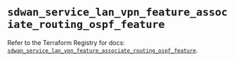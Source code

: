 # `sdwan_service_lan_vpn_feature_associate_routing_ospf_feature`

Refer to the Terraform Registry for docs: [`sdwan_service_lan_vpn_feature_associate_routing_ospf_feature`](https://registry.terraform.io/providers/ciscodevnet/sdwan/0.8.0/docs/resources/service_lan_vpn_feature_associate_routing_ospf_feature).
